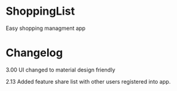 # ShoppingList

Easy shopping managment app

# Changelog

3.00
UI changed to material design friendly

2.13
Added feature share list with other users registered into app.

